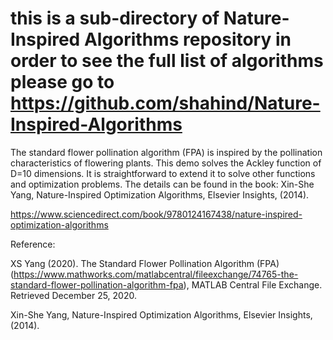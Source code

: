 # this is a sub-directory of Nature-Inspired Algorithms repository in order to see the full list of algorithms please go to https://github.com/shahind/Nature-Inspired-Algorithms

The standard flower pollination algorithm (FPA) is inspired by the pollination characteristics of flowering plants. This demo solves the Ackley function of D=10 dimensions. It is straightforward to extend it to solve other functions and optimization problems. The details can be found in the book: Xin-She Yang, Nature-Inspired Optimization Algorithms, Elsevier Insights, (2014).

https://www.sciencedirect.com/book/9780124167438/nature-inspired-optimization-algorithms

Reference:

XS Yang (2020). The Standard Flower Pollination Algorithm (FPA) (https://www.mathworks.com/matlabcentral/fileexchange/74765-the-standard-flower-pollination-algorithm-fpa), MATLAB Central File Exchange. Retrieved December 25, 2020.

Xin-She Yang, Nature-Inspired Optimization Algorithms, Elsevier Insights, (2014).